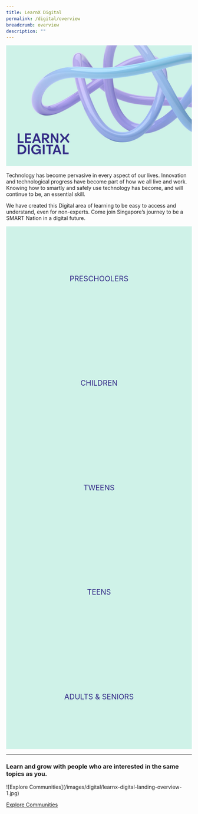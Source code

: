 ```yaml
---
title: LearnX Digital
permalink: /digital/overview
breadcrumb: overview
description: ""
---
```

<style type="text/css">
/* Click Box */
.clickbox { display: block; position: relative; width: 100%; padding-bottom: 56.25%; background-color: transparent; }
.clickbox span { padding: .5rem; }
.clickbox a { position: absolute; display: flex; width: 100%; height: 100%; align-items: center; justify-content: center; font-size: 1.25rem; text-align: center; text-decoration: none; text-transform: uppercase; }
.clickbox a:focus,
.clickbox a:hover { text-decoration: none; }

/* Indigo Sky */
.clickbox.is-sky-indigo { background-color: #cff2e8; color: #322987; }
.clickbox.is-sky-indigo a { color: #322987; }
.clickbox.is-sky-indigo a:focus,
.clickbox.is-sky-indigo a:hover { background-color: #322987; color: #cff2e8; }
</style>
![LearnX Digital](/images/digital/learnx-digital-landing-kv-1.jpg)

Technology has become pervasive in every aspect of our lives. Innovation and technological progress have become part of how we all live and work. Knowing how to smartly and safely use technology has become, and will continue to be, an essential skill.

We have created this Digital area of learning to be easy to access and understand, even for non-experts. Come join Singapore’s journey to be a SMART Nation in a digital future.

<!-- <p>
  <div class="responsive-iframe-container ratio-16by9">
    <iframe class="responsive-iframe" src="https://www.youtube.com/embed/uOfQMXQ4lL8"></iframe>
  </div>
</p> -->

<div class="row is-multiline">
  <div class="col is-one-third">
    <div class="clickbox is-sky-indigo">
      <a href="/digital/preschoolers/overview">
        <span>Preschoolers</span>
      </a>
    </div>
  </div>
  <div class="col is-one-third">
    <div class="clickbox is-sky-indigo">
      <a href="/digital/children/overview">
        <span>Children</span>
      </a>
    </div>
  </div>
  <div class="col is-one-third">
    <div class="clickbox is-sky-indigo">
      <a href="/digital/tweens/overview">
        <span>Tweens</span>
      </a>
    </div>
  </div>
</div>

<div class="row is-multiline">
  <div class="col is-one-third">
    <div class="clickbox is-sky-indigo">
      <a href="/digital/teens/overview">
        <span>Teens</span>
      </a>
    </div>
  </div>
  <div class="col is-one-third">
    <div class="clickbox is-sky-indigo">
      <a href="/digital/adults-seniors/overview">
        <span>Adults & Seniors</span>
      </a>
    </div>
  </div>
  <div class="col is-one-third">
  </div>
</div>

---
<h3 class="margin--top--none margin--bottom--lg"><b>Learn and grow with people who are interested in the same topics as you.</b></h3>
![Explore Communities](/images/digital/learnx-digital-landing-overview-1.jpg)

<a href="/communities/join/digital-communities" class="bp-button is-primary-outline is-uppercase">Explore Communities</a>